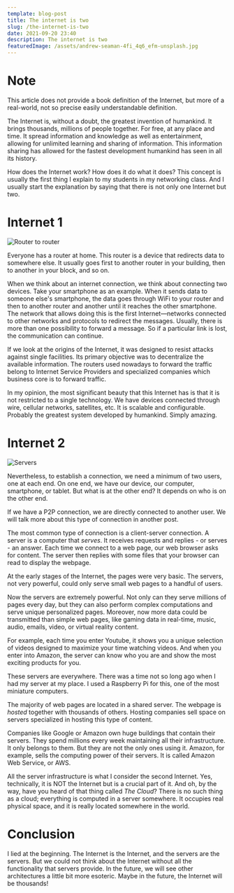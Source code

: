 ```yaml
---
template: blog-post
title: The internet is two
slug: /the-internet-is-two
date: 2021-09-20 23:40
description: The internet is two
featuredImage: /assets/andrew-seaman-4fi_4q6_efm-unsplash.jpg
---
```


# Note

This article does not provide a book definition of the Internet, but more of a real-world, not so precise easily understandable definition.

The Internet is, without a doubt, the greatest invention of humankind. It brings thousands, millions of people together. For free, at any place and time. It spread information and knowledge as well as entertainment, allowing for unlimited learning and sharing of information. This information sharing has allowed for the fastest development humankind has seen in all its history.

How does the Internet work? How does it do what it does? This concept is usually the first thing I explain to my students in my networking class. And I usually start the explanation by saying that there is not only one Internet but two.

# Internet 1

![Router to router](/assets/world-internet.jpg "The information jumps from router to router.")

Everyone has a router at home. This router is a device that redirects data to somewhere else. It usually goes first to another router in your building, then to another in your block, and so on.

When we think about an internet connection, we think about connecting two devices. Take your smartphone as an example. When it sends data to someone else's smartphone, the data goes through WiFi to your router and then to another router and another until it reaches the other smartphone. The network that allows doing this is the first Internet—networks connected to other networks and protocols to redirect the messages. Usually, there is more than one possibility to forward a message. So if a particular link is lost, the communication can continue.

If we look at the origins of the Internet, it was designed to resist attacks against single facilities. Its primary objective was to decentralize the available information. The routers used nowadays to forward the traffic belong to Internet Service Providers and specialized companies which business core is to forward traffic. 

In my opinion, the most significant beauty that this Internet has is that it is not restricted to a single technology. We have devices connected through wire, cellular networks, satellites, etc. It is scalable and configurable. Probably the greatest system developed by humankind. Simply amazing.

# Internet 2

![Servers](/assets/server_internet.jpg "A nice picture of the cloud.")

Nevertheless, to establish a connection, we need a minimum of two users, one at each end. On one end, we have our device, our computer, smartphone, or tablet. But what is at the other end? It depends on who is on the other end.

If we have a P2P connection, we are directly connected to another user. We will talk more about this type of connection in another post.

The most common type of connection is a client-server connection. A server is a computer that _serves_. It receives requests and replies - or serves - an answer. Each time we connect to a web page, our web browser asks for content. The server then replies with some files that your browser can read to display the webpage. 

At the early stages of the Internet, the pages were very basic. The servers, not very powerful, could only serve small web pages to a handful of users.

Now the servers are extremely powerful. Not only can they serve millions of pages every day, but they can also perform complex computations and serve unique personalized pages. Moreover, now more data could be transmitted than simple web pages, like gaming data in real-time, music, audio, emails, video, or virtual reality content. 

For example, each time you enter Youtube, it shows you a unique selection of videos designed to maximize your time watching videos. And when you enter into Amazon, the server can know who you are and show the most exciting products for you.

These servers are everywhere. There was a time not so long ago when I had my server at my place. I used a Raspberry Pi for this, one of the most miniature computers.

The majority of web pages are located in a shared server. The webpage is _hosted_ together with thousands of others. Hosting companies sell space on servers specialized in hosting this type of content.

Companies like Google or Amazon own huge buildings that contain their servers. They spend millions every week maintaining all their infrastructure. It only belongs to them. But they are not the only ones using it. Amazon, for example, sells the computing power of their servers. It is called Amazon Web Service, or AWS.

All the server infrastructure is what I consider the second Internet. Yes, technically, it is NOT the Internet but is a crucial part of it. And oh, by the way, have you heard of that thing called _The Cloud_? There is no such thing as a cloud; everything is computed in a server somewhere. It occupies real physical space, and it is really located somewhere in the world.

# Conclusion

I lied at the beginning. The Internet is the Internet, and the servers are the servers. But we could not think about the Internet without all the functionality that servers provide. In the future, we will see other architectures a little bit more esoteric. Maybe in the future, the Internet will be thousands!
